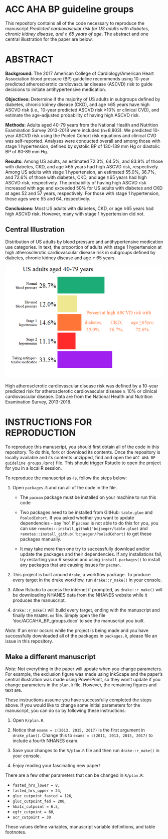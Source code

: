 
<!-- README.md is generated from README.Rmd. Please edit that file -->

# ACC AHA BP guideline groups

This repository contains all of the code necessary to reproduce the
manuscript *Predicted cardiovascular risk for US adults with diabetes,
chronic kidney disease, and ≥ 65 years of age*. The abstract and one
central illustration for the paper are below.

# ABSTRACT

**Background:** The 2017 American College of Cardiology/American Heart
Association blood pressure (BP) guideline recommends using 10-year
predicted atherosclerotic cardiovascular disease (ASCVD) risk to guide
decisions to initiate antihypertensive medication.

**Objectives:** Determine if the majority of US adults in subgroups
defined by diabetes, chronic kidney disease (CKD), and age ≥65 years
have high ASCVD risk (i.e., 10-year predicted ASCVD risk ≥10% or
clinical CVD), and estimate the age-adjusted probability of having high
ASCVD risk.

**Methods:** Adults aged 40-79 years from the National Health and
Nutrition Examination Survey 2013-2018 were included (n=8,803). We
predicted 10-year ASCVD risk using the Pooled Cohort risk equations and
clinical CVD was self-reported. Analyses were conducted overall and
among those with stage 1 hypertension, defined by systolic BP of 130-139
mm Hg or diastolic BP of 80-89 mm Hg.

**Results:** Among US adults, an estimated 72.3%, 64.5%, and 83.9% of
those with diabetes, CKD, and age ≥65 years had high ASCVD risk,
respectively. Among US adults with stage 1 hypertension, an estimated
55.0%, 36.7%, and 72.6% of those with diabetes, CKD, and age ≥65 years
had high ASCVD risk, respectively. The probability of having high ASCVD
risk increased with age and exceeded 50% for US adults with diabetes and
CKD at ages 52 and 57 years, respectively. For those with stage 1
hypertension, these ages were 55 and 64, respectively.

**Conclusions:** Most US adults with diabetes, CKD, or age ≥65 years had
high ASCVD risk. However, many with stage 1 hypertension did not.

## Central Illustration

Distribution of US adults by blood pressure and antihypertensive
medication use categories. In text, the proportion of adults with stage
1 hypertension at high atherosclerotic cardiovascular disease risk in
subgroups defined by diabetes, chronic kidney disease and age ≥ 65
years.

![](README_files/figure-gfm/unnamed-chunk-2-1.png)<!-- -->

High atherosclerotic cardiovascular disease risk was defined by a
10-year predicted risk for atherosclerotic cardiovascular disease ≥ 10%
or clinical cardiovascular disease. Data are from the National Health
and Nutrition Examination Survey, 2013-2018.

# INSTRUCTIONS FOR REPRODUCTION

To reproduce this manuscript, you should first obtain all of the code in
this repository. To do this, fork or download its contents. Once the
repository is locally available and its contents unzipped, find and open
the `ACC AHA BP guideline groups.Rproj` file. This should trigger
Rstudio to open the project for you in a local R session.

To reproduce the manuscript as-is, follow the steps below:

1.  Open `packages.R` and run all of the code in the file.
    
      - The `pacman` package must be installed on your machine to run
        this code
    
      - Two packages need to be installed from GitHub: `table.glue` and
        `PooledCohort`. If you asked whether you want to update
        dependencies - say ‘no’. If `pacman` is not able to do this for
        you, you can use `remotes::install_github('bcjaeger/table.glue)`
        and `remotes::install_github('bcjaeger/PooledCohort)` to get
        these packages manually.
    
      - It may take more than one try to successfully download and/or
        update the packages and their dependencies. If any installations
        fail, try restarting your R session and using
        `install.packages()` to install any packages that are causing
        issues for `pacman`.

2.  This project is built around `drake`, a workflow package. To produce
    every target in the drake workflow, run `drake::r_make()` in your
    console.

3.  Allow Rstudio to access the internet if prompted, as
    `drake::r_make()` will be downloading NHANES data from the NHANES
    website while it produces the manuscript.

4.  `drake::r_make()` will build every target, ending with the
    manuscript and finally the `README.md` file. Simply open the file
    ‘doc/ACCAHA\_BP\_groups.docx’ to see the manuscript you built.

*Note:* If an error occurs while the project is being made and you have
successfully downloaded all of the packages in `packages.R`, please file
an issue in this repository.

## Make a different manuscript

*Note:* Not everything in the paper will update when you change
parameters. For example, the exclusion figure was made using InkScape
and the paper’s central illustration was made using PowerPoint, so they
won’t update if you change parameters in the `plan.R` file. However, the
remaining figures and text are.

These instructions assume you have successfully completed the steps
above. If you would like to change some initial parameters for the
manuscript, you can do so by following these instructions:

1.  Open `R/plan.R`.

2.  Notice that `exams = c(2013, 2015, 2017)` is the first argument in
    `drake_plan()`. Change this to `exams = c(2011, 2013, 2015, 2017)`
    to include a fourth NHANES exam.

3.  Save your changes to the `R/plan.R` file and then run
    `drake::r_make()` in your console.

4.  Enjoy reading your fascinating new paper\!

There are a few other parameters that can be changed in `R/plan.R`:

  - `fasted_hrs_lower = 8`,
  - `fasted_hrs_upper = 24`,
  - `gluc_cutpoint_fasted = 126`,
  - `gluc_cutpoint_fed = 200`,
  - `hba1c_cutpoint = 6.5`,
  - `egfr_cutpoint = 60`,
  - `acr_cutpoint = 30`

These values define variables, manuscript variable definitions, and
table footnotes.
